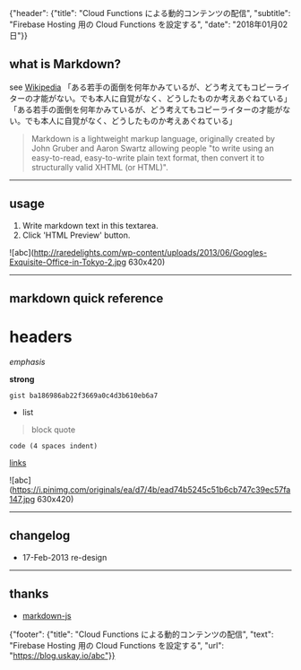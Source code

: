 {"header": {"title": "Cloud Functions による動的コンテンツの配信", "subtitle": "Firebase Hosting 用の Cloud Functions を設定する", "date": "2018年01月02日"}}
## what is Markdown?
see [Wikipedia](http://en.wikipedia.org/wiki/Markdown)
「ある若手の面倒を何年かみているが、どう考えてもコピーライターの才能がない。でも本人に自覚がなく、どうしたものか考えあぐねている」
「ある若手の面倒を何年かみているが、どう考えてもコピーライターの才能がない。でも本人に自覚がなく、どうしたものか考えあぐねている」

> Markdown is a lightweight markup language, originally created by John Gruber and Aaron Swartz allowing people "to write using an easy-to-read, easy-to-write plain text format, then convert it to structurally valid XHTML (or HTML)".

----
## usage
1. Write markdown text in this textarea.
2. Click 'HTML Preview' button.

![abc](http://raredelights.com/wp-content/uploads/2013/06/Googles-Exquisite-Office-in-Tokyo-2.jpg 630x420)

----
## markdown quick reference
# headers

*emphasis*

**strong**

```gist ba186986ab22f3669a0c4d3b610eb6a7```
* list

>block quote

    code (4 spaces indent)
[links](http://wikipedia.org)

![abc](https://i.pinimg.com/originals/ea/d7/4b/ead74b5245c51b6cb747c39ec57fa147.jpg 630x420)

----
## changelog
* 17-Feb-2013 re-design

----
## thanks
* [markdown-js](https://github.com/evilstreak/markdown-js)

{"footer": {"title": "Cloud Functions による動的コンテンツの配信", "text": "Firebase Hosting 用の Cloud Functions を設定する", "url": "https://blog.uskay.io/abc"}}